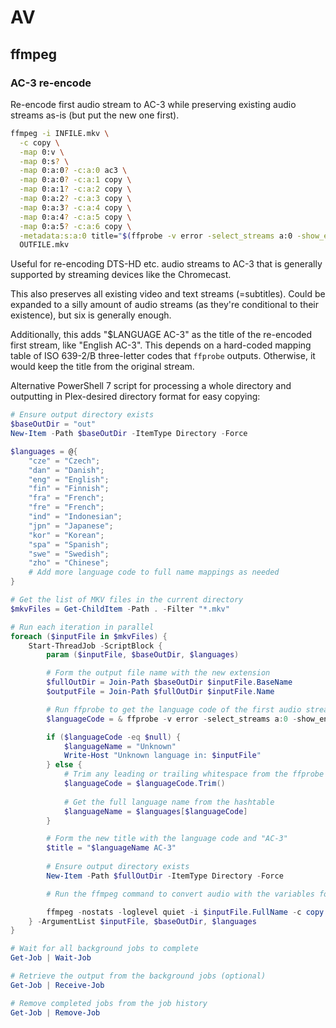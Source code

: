 # AV

## ffmpeg

### AC-3 re-encode

Re-encode first audio stream to AC-3 while preserving existing audio streams as-is (but put the new one first).

```sh
ffmpeg -i INFILE.mkv \
  -c copy \
  -map 0:v \
  -map 0:s? \
  -map 0:a:0? -c:a:0 ac3 \
  -map 0:a:0? -c:a:1 copy \
  -map 0:a:1? -c:a:2 copy \
  -map 0:a:2? -c:a:3 copy \
  -map 0:a:3? -c:a:4 copy \
  -map 0:a:4? -c:a:5 copy \
  -map 0:a:5? -c:a:6 copy \
  -metadata:s:a:0 title="$(ffprobe -v error -select_streams a:0 -show_entries stream_tags=language -of default=nw=1:nk=1 INFILE.mkv) AC-3"
  OUTFILE.mkv
```

Useful for re-encoding DTS-HD etc. audio streams to AC-3 that is generally supported by streaming devices like the Chromecast.

This also preserves all existing video and text streams (=subtitles). Could be expanded to a silly amount of audio streams (as
they're conditional to their existence), but six is generally enough.

Additionally, this adds "$LANGUAGE AC-3" as the title of the re-encoded first stream, like "English AC-3". This depends on a hard-coded
mapping table of ISO 639-2/B three-letter codes that `ffprobe` outputs. Otherwise, it would keep the title from the original stream.

Alternative PowerShell 7 script for processing a whole directory and outputting in Plex-desired directory format for easy copying:

```powershell
# Ensure output directory exists
$baseOutDir = "out"
New-Item -Path $baseOutDir -ItemType Directory -Force

$languages = @{
    "cze" = "Czech";
    "dan" = "Danish";
    "eng" = "English";
    "fin" = "Finnish";
    "fra" = "French";
    "fre" = "French";
    "ind" = "Indonesian";
    "jpn" = "Japanese";
    "kor" = "Korean";
    "spa" = "Spanish";
    "swe" = "Swedish";
    "zho" = "Chinese";
    # Add more language code to full name mappings as needed
}

# Get the list of MKV files in the current directory
$mkvFiles = Get-ChildItem -Path . -Filter "*.mkv"

# Run each iteration in parallel
foreach ($inputFile in $mkvFiles) {
    Start-ThreadJob -ScriptBlock {
        param ($inputFile, $baseOutDir, $languages)

		# Form the output file name with the new extension
		$fullOutDir = Join-Path $baseOutDir $inputFile.BaseName
		$outputFile = Join-Path $fullOutDir $inputFile.Name

		# Run ffprobe to get the language code of the first audio stream and store the output in a variable
		$languageCode = & ffprobe -v error -select_streams a:0 -show_entries stream_tags=language -of default=nw=1:nk=1 $inputFile.FullName

		if ($languageCode -eq $null) {
			$languageName = "Unknown"
			Write-Host "Unknown language in: $inputFile"
		} else {
			# Trim any leading or trailing whitespace from the ffprobe output
			$languageCode = $languageCode.Trim()
			
			# Get the full language name from the hashtable
			$languageName = $languages[$languageCode]
		}

		# Form the new title with the language code and "AC-3"
		$title = "$languageName AC-3"
		
		# Ensure output directory exists
		New-Item -Path $fullOutDir -ItemType Directory -Force

		# Run the ffmpeg command to convert audio with the variables for input and output filenames

		ffmpeg -nostats -loglevel quiet -i $inputFile.FullName -c copy -map 0:v -map 0:s? -map 0:a:0? -c:a:0 ac3 -map 0:a:0? -c:a:1 copy -map 0:a:1? -c:a:2 copy -map 0:a:2? -c:a:3 copy -map 0:a:3? -c:a:4 copy -map 0:a:4? -c:a:5 copy -map 0:a:5? -c:a:6 copy -metadata:s:a:0 title=$title $outputFile
    } -ArgumentList $inputFile, $baseOutDir, $languages
}

# Wait for all background jobs to complete
Get-Job | Wait-Job

# Retrieve the output from the background jobs (optional)
Get-Job | Receive-Job

# Remove completed jobs from the job history
Get-Job | Remove-Job
```
